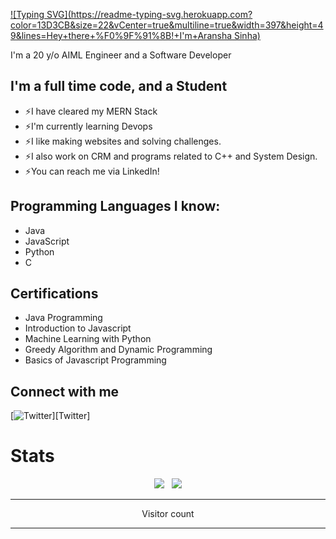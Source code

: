 [![Typing SVG](https://readme-typing-svg.herokuapp.com?color=13D3CB&size=22&vCenter=true&multiline=true&width=397&height=49&lines=Hey+there+%F0%9F%91%8B!+I'm+Aransha Sinha)](https://git.io/typing-svg)

I'm a 20 y/o  AIML Engineer and a Software Developer

## I'm a full time code, and a Student

* ⚡I have cleared my MERN Stack
* ⚡I'm currently learning Devops
* ⚡I like making websites and solving challenges.
* ⚡I also work on CRM and programs related to C++ and System Design.
* ⚡You can reach me via LinkedIn!

## Programming Languages I know:

* Java
* JavaScript
* Python
* C

## Certifications

* Java Programming
* Introduction to Javascript
* Machine Learning with Python
* Greedy Algorithm and Dynamic Programming
* Basics of Javascript Programming

## Connect with me

[![Twitter](twitter-logo.png)][Twitter]

# Stats

<p align="center">
  <img src="https://github-readme-stats.vercel.app/api?username=SinhaAransha&show_icons=true&theme=algolia" /> &nbsp;
  <img src="https://github-readme-streak-stats.herokuapp.com/?user=SinhaAransha&theme=algolia&show_icons=true" />
<p>
 
---

<p align="center">
  Visitor count<br>
  <img src="" />
</p>

---
[Linkedin]: https://www.linkedin.com/in/aransha-sinha-3469b3259/
